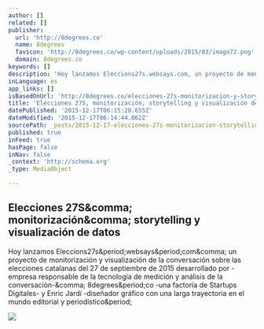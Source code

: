 ```yaml
---
author: []
related: []
publisher:
  url: 'http://8degrees.co'
  name: 8degrees
  favicon: 'http://8degrees.co/wp-content/uploads/2015/03/imago72.png'
  domain: 8degrees.co
keywords: []
description: 'Hoy lanzamos Eleccions27s.websays.com, un proyecto de monitorización y visualización de la conversación sobre las elecciones catalanas del 27 de septiembre de 2015 desarrollado por -empresa responsable de la tecnología de medición y análisis de la conversación-, 8degrees.co -una factoría de Startups Digitales- y Enric Jardí -diseñador gráfico con una larga trayectoria en el mundo editorial y periodístico.'
inLanguage: es
app_links: []
isBasedOnUrl: 'http://8degrees.co/elecciones-27s-monitorizacion-y-storytelling/'
title: 'Elecciones 27S, monitorización, storytelling y visualización de datos'
datePublished: '2015-12-17T06:15:28.655Z'
dateModified: '2015-12-17T06:14:44.062Z'
sourcePath: _posts/2015-12-17-elecciones-27s-monitorizacion-storytelling-y-visualizacion.md
published: true
inFeed: true
hasPage: false
inNav: false
_context: 'http://schema.org'
_type: MediaObject

---
```

<article style=""><h1>Elecciones 27S&amp;comma; monitorización&amp;comma; storytelling y visualización de datos</h1><p>Hoy lanzamos Eleccions27s&amp;period;websays&amp;period;com&amp;comma; un proyecto de monitorización y visualización de la conversación sobre las elecciones catalanas del 27 de septiembre de 2015 desarrollado por -empresa responsable de la tecnología de medición y análisis de la conversación-&amp;comma; 8degrees&amp;period;co -una factoría de Startups Digitales- y Enric Jardí -diseñador gráfico con una larga trayectoria en el mundo editorial y periodístico&amp;period;</p><img src="http://8degrees.co/wp-content/uploads/2015/09/Captura-de-pantalla-2015-09-17-a-las-12.07.29.png" /></article>
